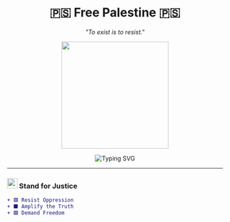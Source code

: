 <h1 align="center">🇵🇸 Free Palestine 🇵🇸</h1>
<p align="center"><i>"To exist is to resist."</i></p>

<p align="center">
  <img src="https://media3.giphy.com/media/v1.Y2lkPTc5MGI3NjExb2JjOG55ZGN2bWpja3V6dDQwcGFwdzZ0MG43MDR0bTRwcHk1dWlqMCZlcD12MV9pbnRlcm5hbF9naWZfYnlfaWQmY3Q9Zw/8c4zSICCI2BTDHco2j/giphy.gif" width="250" />
</p>

<p align="center">
  <img src="https://readme-typing-svg.herokuapp.com?font=Fira+Code&size=24&duration=3000&pause=1000&color=FF0000&center=true&vCenter=true&width=435&lines=From+the+river+to+the+sea...;Palestine+will+be+free!" alt="Typing SVG" />
</p>

---

### <img src="https://img.icons8.com/emoji/48/palestinian-territories-emoji.png" width="24"/> Stand for Justice

```diff
+ 🟥 Resist Oppression
+ ⬛ Amplify the Truth
+ 🟩 Demand Freedom

